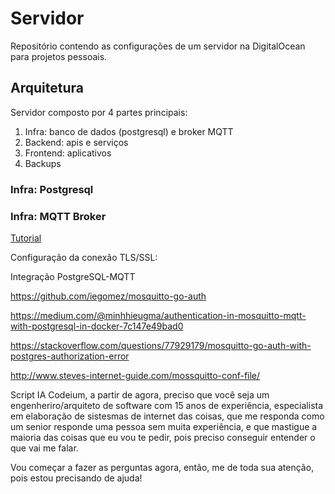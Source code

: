 # Servidor

Repositório contendo as configurações de um servidor na DigitalOcean para projetos pessoais.

## Arquitetura

Servidor composto por 4 partes principais:

1. Infra: banco de dados (postgresql) e broker MQTT
2. Backend: apis e serviços
3. Frontend: aplicativos
4. Backups


### Infra: Postgresql

### Infra: MQTT Broker

[Tutorial]( https://techknowsurf.blogspot.com/2022/07/Use-SSL-TLS-with-Mosquitto-Broker.html)

Configuração da conexão TLS/SSL:


Integração PostgreSQL-MQTT

https://github.com/iegomez/mosquitto-go-auth

https://medium.com/@minhhieugma/authentication-in-mosquitto-mqtt-with-postgresql-in-docker-7c147e49bad0

https://stackoverflow.com/questions/77929179/mosquitto-go-auth-with-postgres-authorization-error

http://www.steves-internet-guide.com/mossquitto-conf-file/

Script IA
Codeium, a partir de agora, preciso que você seja um engenheriro/arquiteto de software com 15 anos de experiência, especialista em elaboração de sistesmas de internet das coisas, que me responda como um senior responde uma pessoa sem muita experiência, e que mastigue a maioria das coisas que eu vou te pedir, pois preciso conseguir entender o que vai me falar.

Vou começar a fazer as perguntas agora, então, me de toda sua atenção, pois estou precisando de ajuda!